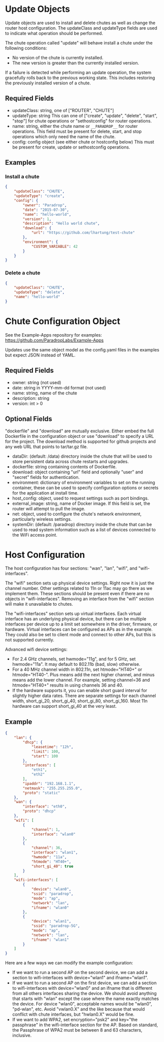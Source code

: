 Update Objects
==============

Update objects are used to install and delete chutes as well as change
the router host configuration.  The updateClass and updateType fields
are used to indicate what operation should be performed.

The chute operation called "update" will behave install a chute under
the following conditions:
- No version of the chute is currently installed.
- The new version is greater than the currently installed version.

If a failure is detected while performing an update operation, the system
gracefully rolls back to the previous working state.  This includes restoring
the previously installed version of a chute.

Required Fields
---------------

- updateClass: string, one of ["ROUTER", "CHUTE"]
- updateType: string
  This can one of ["create", "update", "delete", "start", "stop"] for
  chute operations or "sethostconfig" for router operations.
- name: string, either the chute name or `__PARADROP__` for router operations.
  This field must be present for delete, start, and stop operations which only
  need the name of the chute.
- config: config object (see either chute or hostconfig below)
  This must be present for create, update or sethostconfig operations.

Examples
--------

### Install a chute

```json
{
    "updateClass": "CHUTE",
    "updateType": "create",
    "config": {
        "owner": "Paradrop",
        "date": "2015-07-30",
        "name": "hello-world",
        "version": 1,
        "description": "Hello world chute",
        "download": {
            "url": "https://github.com/lhartung/test-chute"
        },
        "environment": {
            "CUSTOM_VARIABLE": 42
        }
    }
}
```

### Delete a chute

```json
{
    "updateClass": "CHUTE",
    "updateType": "delete",
    "name": "hello-world"
}
```

Chute Configuration Object
==========================

See the Example-Apps repository for examples:
https://github.com/ParadropLabs/Example-Apps

Updates use the same object model as the config.yaml files in the examples
but expect JSON instead of YAML.

Required Fields
---------------

- owner: string (not used)
- date: string in YYYY-mm-dd format (not used)
- name: string, name of the chute
- description: string
- version: int > 0

Optional Fields
---------------

"dockerfile" and "download" are mutually exclusive.  Either embed the
full Dockerfile in the configuration object or use "download" to specify
a URL for the project.  The download method is supported for github
projects and any web URL that points to tar/tar.gz file.

- dataDir: (default: /data) directory inside the chute that will be used
  to store persistent data across chute restarts and upgrades.
- dockerfile: string containing contents of Dockerfile.
- download: object containing "url" field and optionally "user" and
  "secret" fields for authentication.
- environment: dictionary of environment variables to set on
  the running container, these can be used to specify configuration
  options or secrets for the application at install time.
- host_config: object, used to request settings such as port bindings.
- external_image: string, name of Docker image.  If this field is set, the
  router will attempt to pull the image.
- net: object, used to configure the chute's network environment,
  particularly wireless settings.
- systemDir: (default: /paradrop) directory inside the chute that can
  be used to read system information such as a list of devices connected
  to the WiFi access point.

Host Configuration
==================

The host configuration has four sections: "wan", "lan", "wifi", and
"wifi-interfaces".

The "wifi" section sets up physical device settings.  Right now it is
just the channel number.  Other settings related to 11n or 11ac may go
there as we implement them.  These sections should be present even
if there are no objects in "wifi-interfaces".  Removing an interface
from the "wifi" section will make it unavailable to chutes.

The "wifi-interfaces" section sets up virtual interfaces.  Each virtual
interface has an underlying physical device, but there can be multiple
interfaces per device up to a limit set somewhere in the driver,
firmware, or hardware.  Virtual interfaces can be configured as APs as
in the example. They could also be set to client mode and connect to
other APs, but this is not supported currently.

Advanced wifi device settings:
- For 2.4 GHz channels, set hwmode="11g", and for 5 GHz, set hwmode="11a".
It may default to 802.11b (bad, slow) otherwise.
- For a 40 MHz channel width in 802.11n, set htmode="HT40+" or htmode="HT40-".
Plus means add the next higher channel, and minus means add the lower channel.
For example, setting channel=36 and htmode="HT40+" results in using
channels 36 and 40.
- If the hardware supports it, you can enable short guard interval
for slightly higher data rates.  There are separate settings for each
channel width, short_gi_20, short_gi_40, short_gi_80, short_gi_160.
Most 11n hardware can support short_gi_40 at the very least.

Example
-------

```json
{
    "lan": {
        "dhcp": {
            "leasetime": "12h",
            "limit": 100,
            "start": 100
        },
        "interfaces": [
            "eth1",
            "eth2"
        ],
        "ipaddr": "192.168.1.1",
        "netmask": "255.255.255.0",
        "proto": "static"
    },
    "wan": {
        "interface": "eth0",
        "proto": "dhcp"
    },
    "wifi": [
        {
            "channel": 1,
            "interface": "wlan0"
        },
        {
            "channel": 36,
            "interface": "wlan1",
            "hwmode": "11a",
            "htmode": "HT40+",
            "short_gi_40": true
        }
    ],
    "wifi-interfaces": [
        {
            "device": "wlan0",
            "ssid": "paradrop",
            "mode": "ap",
            "network": "lan",
            "ifname": "wlan0"
        },
        {
            "device": "wlan1",
            "ssid": "paradrop-5G",
            "mode": "ap",
            "network": "lan",
            "ifname": "wlan1"
        }
    ]
}
```

Here are a few ways we can modify the example configuration:
- If we want to run a second AP on the second device, we can add a
  section to wifi-interfaces with device="wlan1" and ifname="wlan1".
- If we want to run a second AP on the first device, we can add a
  section to wifi-interfaces with device="wlan0" and an ifname that is
  different from all others interfaces sharing the device.
  We should avoid anything that starts with "wlan" except the case
  where the name exactly matches the device.
  For device "wlan0", acceptable names would be "wlan0", "pd-wlan", etc.
  Avoid "vwlan0.X" and the like because that would conflict with chute interfaces,
  but "hwlan0.X" would be fine.
- If we want to add WPA2, set encryption="psk2" and key="the passphrase"
  in the wifi-interface section for the AP.
  Based on standard, the Passphrase of WPA2 must be between 8 and 63 characters, inclusive.
